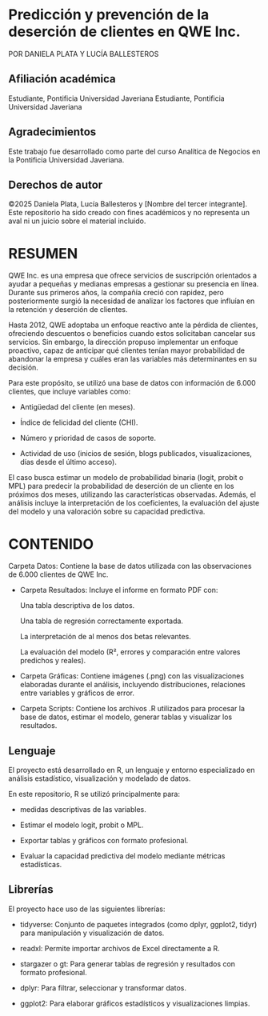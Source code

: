 # Predicción y prevención de la deserción de clientes en QWE Inc.

POR DANIELA PLATA Y  LUCÍA BALLESTEROS 

## Afiliación académica

Estudiante, Pontificia Universidad Javeriana
Estudiante, Pontificia Universidad Javeriana

## Agradecimientos

Este trabajo fue desarrollado como parte del curso Analítica de Negocios en la Pontificia Universidad Javeriana.

## Derechos de autor

©2025 Daniela Plata, Lucía Ballesteros y [Nombre del tercer integrante].
Este repositorio ha sido creado con fines académicos y no representa un aval ni un juicio sobre el material incluido.

# RESUMEN

QWE Inc. es una empresa que ofrece servicios de suscripción orientados a ayudar a pequeñas y medianas empresas a gestionar su presencia en línea. Durante sus primeros años, la compañía creció con rapidez, pero posteriormente surgió la necesidad de analizar los factores que influían en la retención y deserción de clientes.

Hasta 2012, QWE adoptaba un enfoque reactivo ante la pérdida de clientes, ofreciendo descuentos o beneficios cuando estos solicitaban cancelar sus servicios. Sin embargo, la dirección propuso implementar un enfoque proactivo, capaz de anticipar qué clientes tenían mayor probabilidad de abandonar la empresa y cuáles eran las variables más determinantes en su decisión.

Para este propósito, se utilizó una base de datos con información de 6.000 clientes, que incluye variables como:

+ Antigüedad del cliente (en meses).

+ Índice de felicidad del cliente (CHI).

+ Número y prioridad de casos de soporte.

+ Actividad de uso (inicios de sesión, blogs publicados, visualizaciones, días desde el último acceso).

El caso busca estimar un modelo de probabilidad binaria (logit, probit o MPL) para predecir la probabilidad de deserción de un cliente en los próximos dos meses, utilizando las características observadas. Además, el análisis incluye la interpretación de los coeficientes, la evaluación del ajuste del modelo y una valoración sobre su capacidad predictiva.

# CONTENIDO

Carpeta Datos: Contiene la base de datos utilizada con las observaciones de 6.000 clientes de QWE Inc.

+ Carpeta Resultados: Incluye el informe en formato PDF con:

  Una tabla descriptiva de los datos.

  Una tabla de regresión correctamente exportada.

  La interpretación de al menos dos betas relevantes.

  La evaluación del modelo (R², errores y comparación entre valores predichos y reales).

+ Carpeta Gráficas: Contiene imágenes (.png) con las visualizaciones elaboradas durante el análisis, incluyendo distribuciones, relaciones entre variables y gráficos de error.

+ Carpeta Scripts: Contiene los archivos .R utilizados para procesar la base de datos, estimar el modelo, generar tablas y visualizar los resultados.

## Lenguaje

El proyecto está desarrollado en R, un lenguaje y entorno especializado en análisis estadístico, visualización y modelado de datos.

En este repositorio, R se utilizó principalmente para:

+  medidas descriptivas de las variables.

+ Estimar el modelo logit, probit o MPL.

+ Exportar tablas y gráficos con formato profesional.

+ Evaluar la capacidad predictiva del modelo mediante métricas estadísticas.

## Librerías

El proyecto hace uso de las siguientes librerías:

+ tidyverse: Conjunto de paquetes integrados (como dplyr, ggplot2, tidyr) para manipulación y visualización de datos.

+ readxl: Permite importar archivos de Excel directamente a R.

+ stargazer o gt: Para generar tablas de regresión y resultados con formato profesional.

+ dplyr: Para filtrar, seleccionar y transformar datos.

+ ggplot2: Para elaborar gráficos estadísticos y visualizaciones limpias.
